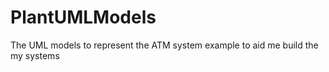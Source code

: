 # PlantUMLModels
The UML models to represent the ATM system example to aid me build the my systems 
